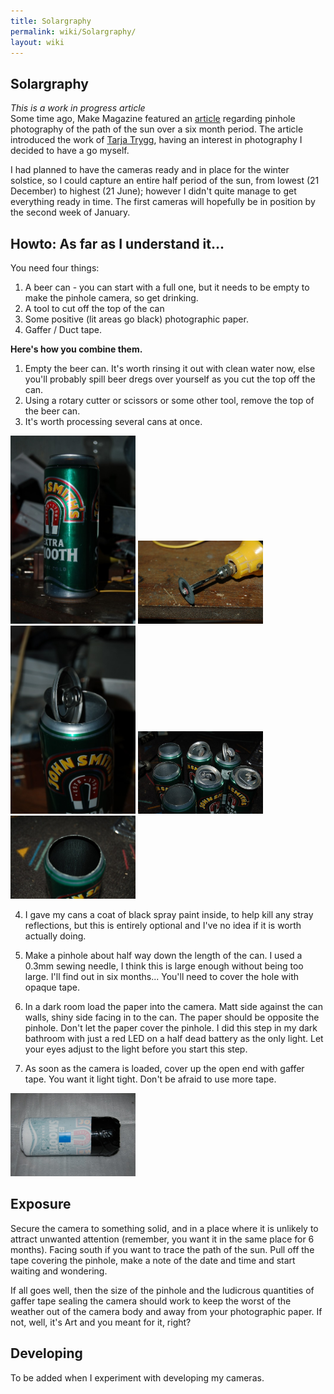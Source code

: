 ```yaml
---
title: Solargraphy
permalink: wiki/Solargraphy/
layout: wiki
---
```


Solargraphy
-----------

*This is a work in progress article*  
Some time ago, Make Magazine featured an
[article](http://blog.makezine.com/archive/2010/02/lovely_solargraphy_photos.html)
regarding pinhole photography of the path of the sun over a six month
period. The article introduced the work of [Tarja
Trygg](http://www.solargraphy.com/), having an interest in photography I
decided to have a go myself.

I had planned to have the cameras ready and in place for the winter
solstice, so I could capture an entire half period of the sun, from
lowest (21 December) to highest (21 June); however I didn't quite manage
to get everything ready in time. The first cameras will hopefully be in
position by the second week of January.

Howto: As far as I understand it...
-----------------------------------

You need four things:

1.  A beer can - you can start with a full one, but it needs to be empty
    to make the pinhole camera, so get drinking.
2.  A tool to cut off the top of the can
3.  Some positive (lit areas go black) photographic paper.
4.  Gaffer / Duct tape.

**Here's how you combine them.**  
1. Empty the beer can. It's worth rinsing it out with clean water now,
else you'll probably spill beer dregs over yourself as you cut the top
off the can.  
2. Using a rotary cutter or scissors or some other tool, remove the top
of the beer can.  
3. It's worth processing several cans at once.
<img src="Solar-1-can.jpg" title="fig:1. Empty beer can, your taste in beer may vary from mine." alt="1. Empty beer can, your taste in beer may vary from mine." width="200" />

<img src="Solar-1-tool.jpg.jpg" title="fig:2. Rotary cutter for removing the top of the can." alt="2. Rotary cutter for removing the top of the can." width="200" />
<img src="Solar-1-headless-can.jpg" title="fig:3. Can with top cut off." alt="3. Can with top cut off." width="200" />

<img src="Solar-1-headless-cans.jpg" title="fig:4. You may want to process several cans at once if you plan to make multiple cameras." alt="4. You may want to process several cans at once if you plan to make multiple cameras." width="200" />  
<img src="Solar-1-matt-black.jpg" title="fig:5. Can given an internal coat of black paint." alt="5. Can given an internal coat of black paint." width="200" />

4. I gave my cans a coat of black spray paint inside, to help kill any
stray reflections, but this is entirely optional and I've no idea if it
is worth actually doing.

5. Make a pinhole about half way down the length of the can. I used a
0.3mm sewing needle, I think this is large enough without being too
large. I'll find out in six months... You'll need to cover the hole with
opaque tape.

6. In a dark room load the paper into the camera. Matt side against the
can walls, shiny side facing in to the can. The paper should be opposite
the pinhole. Don't let the paper cover the pinhole. I did this step in
my dark bathroom with just a red LED on a half dead battery as the only
light. Let your eyes adjust to the light before you start this step.

7. As soon as the camera is loaded, cover up the open end with gaffer
tape. You want it light tight. Don't be afraid to use more tape.

<img src="Solar-1-loaded.jpg" title="fig:6. The loaded beer can pinhole camera. The pinhole is under the blue tape. The open end is sealed up with gaffer tape" alt="6. The loaded beer can pinhole camera. The pinhole is under the blue tape. The open end is sealed up with gaffer tape" width="200" />  

Exposure
--------

Secure the camera to something solid, and in a place where it is
unlikely to attract unwanted attention (remember, you want it in the
same place for 6 months). Facing south if you want to trace the path of
the sun. Pull off the tape covering the pinhole, make a note of the date
and time and start waiting and wondering.

If all goes well, then the size of the pinhole and the ludicrous
quantities of gaffer tape sealing the camera should work to keep the
worst of the weather out of the camera body and away from your
photographic paper. If not, well, it's Art and you meant for it, right?

Developing
----------

To be added when I experiment with developing my cameras.
